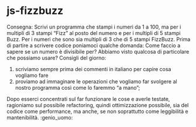 # js-fizzbuzz

Consegna:
Scrivi un programma che stampi i numeri da 1 a 100, ma per i multipli di 3 stampi “Fizz” al posto del numero e per i multipli di 5 stampi Buzz.
Per i numeri che sono sia multipli di 3 che di 5 stampi FizzBuzz.
Prima di partire a scrivere codice poniamoci qualche domanda:
Come faccio a sapere se un numero è divisibile per?
Abbiamo visto qualcosa di particolare che possiamo usare?
Consigli del giorno:

1. scriviamo sempre prima dei commenti in italiano per capire cosa vogliamo fare
2. proviamo ad immaginare le operazioni che vogliamo far svolgere al nostro programma così come lo faremmo “a mano”;

Dopo esserci concentrati sul far funzionare le cose e averle testate,
ragioniamo  sul possibile refactoring, quindi ottimizzazione possibile,
sia del codice come performance, ma anche, se non soprattutto come leggibilità e mantenibilità. :genio_uomo:

